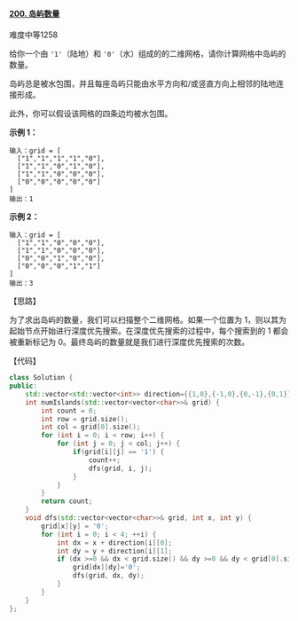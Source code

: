 #### [200. 岛屿数量](https://leetcode-cn.com/problems/number-of-islands/)

难度中等1258

给你一个由 `'1'`（陆地）和 `'0'`（水）组成的的二维网格，请你计算网格中岛屿的数量。

岛屿总是被水包围，并且每座岛屿只能由水平方向和/或竖直方向上相邻的陆地连接形成。

此外，你可以假设该网格的四条边均被水包围。

 

**示例 1：**

```
输入：grid = [
  ["1","1","1","1","0"],
  ["1","1","0","1","0"],
  ["1","1","0","0","0"],
  ["0","0","0","0","0"]
]
输出：1
```

**示例 2：**

```
输入：grid = [
  ["1","1","0","0","0"],
  ["1","1","0","0","0"],
  ["0","0","1","0","0"],
  ["0","0","0","1","1"]
]
输出：3
```

【思路】

为了求出岛屿的数量，我们可以扫描整个二维网格。如果一个位置为 1，则以其为起始节点开始进行深度优先搜索。在深度优先搜索的过程中，每个搜索到的 1 都会被重新标记为 0。最终岛屿的数量就是我们进行深度优先搜索的次数。

【代码】

```c++
class Solution {
public:
    std::vector<std::vector<int>> direction={{1,0},{-1,0},{0,-1},{0,1}};
    int numIslands(std::vector<vector<char>>& grid) {
        int count = 0;
        int row = grid.size();
        int col = grid[0].size();
        for (int i = 0; i < row; i++) {
            for (int j = 0; j < col; j++) {
                if(grid[i][j] == '1') {
                    count++;
                    dfs(grid, i, j);
                }
            }
        }
        return count;
    }
    void dfs(std::vector<vector<char>>& grid, int x, int y) {
        grid[x][y] = '0';
        for (int i = 0; i < 4; ++i) {
            int dx = x + direction[i][0];
            int dy = y + direction[i][1];
            if (dx >=0 && dx < grid.size() && dy >=0 && dy < grid[0].size() && grid[dx][dy] == '1') {
                grid[dx][dy]='0';
                dfs(grid, dx, dy);
            }
        }
    }
};
```

